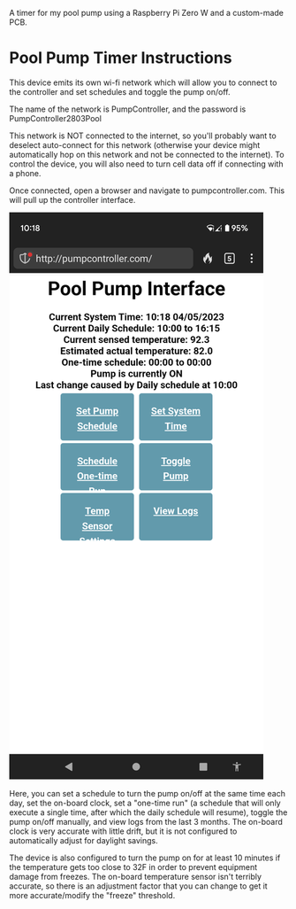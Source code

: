 <p>A timer for my pool pump using a Raspberry Pi Zero W and a custom-made PCB.</p>

# Pool Pump Timer Instructions

<p>This device emits its own wi-fi network which will allow you to connect to the controller and set schedules and toggle the pump on/off.</p>

<p>The name of the network is PumpController, and the password is PumpController2803Pool</p>
  
<p>This network is NOT connected to the internet, so you'll probably want to deselect auto-connect for this network (otherwise your device might automatically hop on this network and not be connected to the internet). To control the device, you will also need to turn cell data off if connecting with a phone.</p>

<p>Once connected, open a browser and navigate to pumpcontroller.com. This will pull up the controller interface.</p>

![alt text](https://github.com/tzinke/PumpTimer/blob/master/images/Screenshot_20230504-101858.png?raw=true)

<p>Here, you can set a schedule to turn the pump on/off at the same time each day, set the on-board clock, set a "one-time run" (a schedule that will only execute a single time, after which the daily schedule will resume), toggle the pump on/off manually, and view logs from the last 3 months.
The on-board clock is very accurate with little drift, but it is not configured to automatically adjust for daylight savings.</p>

<p>The device is also configured to turn the pump on for at least 10 minutes if the temperature gets too close to 32F in order to prevent equipment damage from freezes.
The on-board temperature sensor isn't terribly accurate, so there is an adjustment factor that you can change to get it more accurate/modify the "freeze" threshold.</p>
